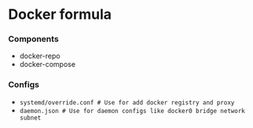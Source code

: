 # Docker formula

### Components

* docker-repo
* docker-compose

### Configs
* ```systemd/override.conf # Use for add docker registry and proxy```
* ```daemon.json # Use for daemon configs like docker0 bridge network subnet```
